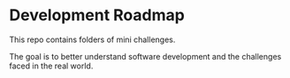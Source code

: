 # Development Roadmap

This repo contains folders of mini challenges.

The goal is to better understand software development and the challenges
faced in the real world.

